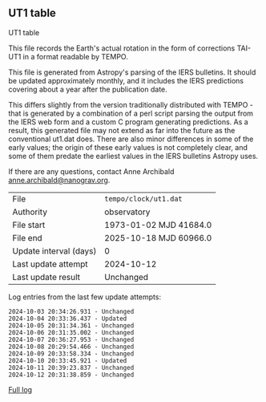 
## UT1 table

UT1 table

This file records the Earth's actual rotation in the form of
corrections TAI-UT1 in a format readable by TEMPO.

This file is generated from Astropy's parsing of the IERS
bulletins. It should be updated approximately monthly, and it
includes the IERS predictions covering about a year after the
publication date.

This differs slightly from the version traditionally distributed
with TEMPO - that is generated by a combination of a perl script
parsing the output from the IERS web form and a custom C program
generating predictions. As a result, this generated file may not
extend as far into the future as the conventional ut1.dat does.
There are also minor differences in some of the early values; the
origin of these early values is not completely clear, and some of
them predate the earliest values in the IERS bulletins Astropy uses.

If there are any questions, contact Anne Archibald
<anne.archibald@nanograv.org>.

|     |     |
|:--- |:--- |
| File | `tempo/clock/ut1.dat` |
| Authority | observatory |
| File start | 1973-01-02 MJD 41684.0 |
| File end | 2025-10-18 MJD 60966.0 |
| Update interval (days) | 0 |
| Last update attempt | 2024-10-12 |
| Last update result | Unchanged |

Log entries from the last few update attempts:
```
2024-10-03 20:34:26.931 - Unchanged
2024-10-04 20:33:36.437 - Updated
2024-10-05 20:31:34.361 - Unchanged
2024-10-06 20:31:35.002 - Unchanged
2024-10-07 20:36:27.953 - Unchanged
2024-10-08 20:29:54.466 - Unchanged
2024-10-09 20:33:58.334 - Unchanged
2024-10-10 20:33:45.921 - Updated
2024-10-11 20:39:23.837 - Unchanged
2024-10-12 20:31:38.859 - Unchanged
```
[Full log](https://raw.githubusercontent.com/ipta/pulsar-clock-corrections/main/log/tempo/clock/ut1.dat.log)
